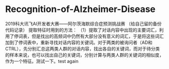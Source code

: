 # Recognition-of-Alzheimer-Disease
2019科大讯飞AI开发者大赛——阿尔茨海默综合症预测挑战赛
（给自己留的备份代码记录）
提取特征时用到的方法：
（1）提取了对话内容中出现的主要词汇，利用了停词表，但是找出的高频词中仍然有大部分没有意义的词汇，于是将这些词汇加到了停词表中，重新寻找对话内容的关键词。对于两类的被询问者（AD和CTRL），先分别汇总这两类人群的对话内容，找出各自的关键词，而对于待分类的样本来说，也可以找出自己的关键词，分别计算与两类人群的关键词的相似度，作为一个特征。测试一下。test again
